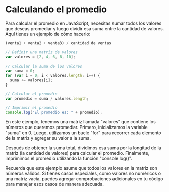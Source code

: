 # Calculando el promedio
Para calcular el promedio en JavaScript, necesitas sumar todos los valores que deseas promediar y luego dividir esa suma entre la cantidad de valores. Aquí tienes un ejemplo de cómo hacerlo:

```js
(venta1 + venta2 + venta3) / cantidad de ventas
```
```js
// Definir una matriz de valores
var valores = [2, 4, 6, 8, 10];

// Calcular la suma de los valores
var suma = 0;
for (var i = 0; i < valores.length; i++) {
  suma += valores[i];
}

// Calcular el promedio
var promedio = suma / valores.length;

// Imprimir el promedio
console.log("El promedio es: " + promedio);

```

En este ejemplo, tenemos una matriz llamada "valores" que contiene los números que queremos promediar. Primero, inicializamos la variable "suma" en 0. Luego, utilizamos un bucle "for" para recorrer cada elemento de la matriz y agregar su valor a la suma.

Después de obtener la suma total, dividimos esa suma por la longitud de la matriz (la cantidad de valores) para calcular el promedio. Finalmente, imprimimos el promedio utilizando la función "console.log()".

Recuerda que este ejemplo asume que todos los valores en la matriz son números válidos. Si tienes casos especiales, como valores no numéricos o una matriz vacía, puedes agregar comprobaciones adicionales en tu código para manejar esos casos de manera adecuada.
